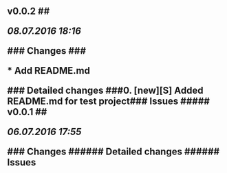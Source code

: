 ## v0.0.2 ##<br /><p>_08.07.2016 18:16_</p>### Changes ###<p>* Add README.md</p>### Detailed changes ###0. [new][S] Added README.md for test project### Issues ##### v0.0.1 ##<br /><p>_06.07.2016 17:55_</p>### Changes ###### Detailed changes ###### Issues ###
